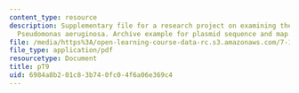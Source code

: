 ```yaml
---
content_type: resource
description: Supplementary file for a research project on examining the biology of
  Pseudomonas aeruginosa. Archive example for plasmid sequence and map.
file: /media/https%3A/open-learning-course-data-rc.s3.amazonaws.com/7-13-experimental-microbial-genetics-fall-2008/6984a8b201c83b740fc04f6a06e369c4_MIT7_13f08_lab24_ArchiveExample.pdf
file_type: application/pdf
resourcetype: Document
title: pT9
uid: 6984a8b2-01c8-3b74-0fc0-4f6a06e369c4
---
```

